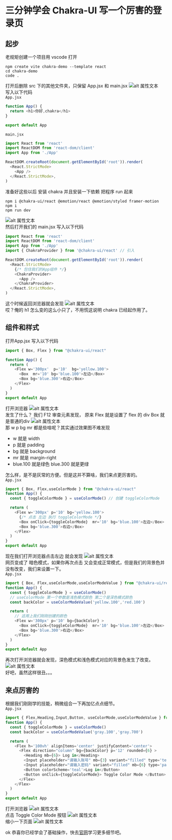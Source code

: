 # 三分钟学会 Chakra-UI 写一个厉害的登录页
## 起步
老规矩创建一个项目用 vscode 打开
```
npm create vite chakra-demo --template react
cd chakra-demo
code .
```
打开后删除 src 下的其他文件夹，只保留 App.jsx 和 main.jsx 
![alt 属性文本](./image/1.png)   
写入以下代码   
`App.jsx`
```js
function App() {
  return <h1>你好,chakra</h1>
}

export default App

```
`main.jsx`
```js
import React from 'react'
import ReactDOM from 'react-dom/client'
import App from './App'

ReactDOM.createRoot(document.getElementById('root')).render(
  <React.StrictMode>
    <App />
  </React.StrictMode>,
)
```
准备好这些以后 安装 chakra 并且安装一下依赖 把程序 run 起来
```
npm i @chakra-ui/react @emotion/react @emotion/styled framer-motion
npm i
npm run dev
```
![alt 属性文本](./image/2.png)   
然后打开我们的  main.jsx 写入以下代码
```js
import React from 'react'
import ReactDOM from 'react-dom/client'
import App from './App'
import { ChakraProvider } from '@chakra-ui/react' // 引入

ReactDOM.createRoot(document.getElementById('root')).render(
  <React.StrictMode>
    {/* 包住我们的App组件 */}
    <ChakraProvider> 
      <App />
    </ChakraProvider>
  </React.StrictMode>,
)
```
这个时候返回浏览器就会发现 
![alt 属性文本](./image/3.png)   
哎？俺的 h1 怎么变的这么小只了，不用慌这说明 chakra 已经起作用了。

## 组件和样式
打开App.jsx 写入以下代码
```js
import { Box, Flex } from "@chakra-ui/react"

function App() {
  return (
    <Flex w='300px'  p='10'  bg='yellow.100'>
      <Box  mr='10' bg='blue.100'>左边</Box>
      <Box bg='blue.300'>右边</Box>
    </Flex>
  )
}
export default App
```
打开浏览器
![alt 属性文本](./image/4.png)   
发生了什么？ 我们 F12 审查元素发现， 原来 Flex 就是设置了 flex 的 div Box 就是普通的div
![alt 属性文本](./image/5.png)   
那 w p bg mr 都是些啥呢？其实通过效果图不难发现
- w 就是 width
- p 就是 padding
- bg 就是 background
- mr 就是 margin-right
- blue.100 就是绿色  blue.300 就是更绿

怎么样，是不是灰常的方便。但是这并不算啥，我们来点更厉害的。   
`App.jsx`
```js
import { Box, Flex,useColorMode } from "@chakra-ui/react"
function App() {
  const { toggleColorMode } = useColorMode() // 创建 toggleColorMode

  return (
    <Flex w='300px' p='10' bg='yellow.100'>
      {/* 点击 左边 执行 toggleColorMode */}
      <Box onClick={toggleColorMode}  mr='10' bg='blue.100'>左边</Box>
      <Box bg='blue.300'>右边</Box>
    </Flex>
  )
}
export default App
```
现在我们打开浏览器点击左边 就会发现
![alt 属性文本](./image/6.png)   
网页变成了 暗色模式，如果你再次点击 又会变成正常模式，但是我们的背景色并没有改变，我们来设置一下。   
`App.jsx`

```js
import { Box, Flex,useColorMode,useColorModeValue } from "@chakra-ui/react"
function App() {
  const { toggleColorMode } = useColorMode() 
  // useColorMode 第一个参数是浅色模式颜色 第二个是深色模式颜色
  const backColor = useColorModeValue('yellow.100','red.100')

  return (
    // 这用上我们刚刚创建的颜色
    <Flex w='300px' p='10' bg={backColor} >
      <Box onClick={toggleColorMode}  mr='10' bg='blue.100'>左边</Box>
      <Box bg='blue.300'>右边</Box>  
    </Flex>
  )
}
export default App
```
再次打开浏览器就会发现，深色模式和浅色模式对应的背景色发生了改变。
![alt 属性文本](./image/7.png)   
好吧，虽然这样很丑。。。

## 来点厉害的
根据我们刚刚学的技能，稍微组合一下再加亿点点细节。   
`App.jsx`
```js
import { Flex,Heading,Input,Button, useColorMode,useColorModeValue } from "@chakra-ui/react"
function App() {
  const { toggleColorMode } = useColorMode() 
  const backColor = useColorModeValue('gray.100','gray.700')

  return (
    <Flex h='100vh' alignItems='center' justifyContent='center'>
      <Flex direction="column" bg={backColor} p='12' rounded={6} >
        <Heading mb={6}> Log in</Heading>
        <Input placeholder="请输入账号" mb={3} variant="filled" type='text' />
        <Input placeholder="请输入密码" variant="filled" mb={6} type='password' />
        <Button colorScheme='teal'>Log in</Button>
        <Button onClick={toggleColorMode}> Toggle Color Mode </Button>
      </Flex>
    </Flex>
  )
}
export default App
```
打开浏览器
![alt 属性文本](./image/8.png)   
点击 Toggle Color Mode 按钮
![alt 属性文本](./image/9.png)   
缩小一下页面
![alt 属性文本](./image/10.png)   

ok 恭喜你已经学会了基础操作，快去[官网](https://chakra-ui.com/)学习更多细节吧。